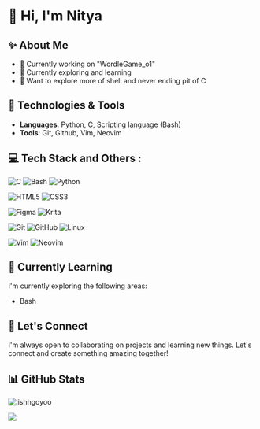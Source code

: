 # 👋 Hi, I'm Nitya

## ✨ About Me

- 🔭 Currently working on "WordleGame_o1"
- 🌱 Currently exploring and learning 
- 🐧 Want to explore more of shell and never ending pit of C

## 🔧 Technologies & Tools
- **Languages**: Python, C, Scripting language (Bash)
- **Tools**: Git, Github, Vim, Neovim

## 💻 Tech Stack and Others :

![C](https://img.shields.io/badge/c-%2300599C.svg?style=for-the-badge&logo=c&logoColor=white)
![Bash](https://img.shields.io/badge/Bash-293036?style=for-the-badge&logo=gnu-bash&logoColor=white)
![Python](https://img.shields.io/badge/python-3670A0?style=for-the-badge&logo=python&logoColor=ffdd54) <br>

![HTML5](https://img.shields.io/badge/html5-%23E34F26.svg?style=for-the-badge&logo=html5&logoColor=white)
![CSS3](https://img.shields.io/badge/css3-%231572B6.svg?style=for-the-badge&logo=css3&logoColor=white) <br>

![Figma](https://img.shields.io/badge/figma-%23F24E1E.svg?style=for-the-badge&logo=figma&logoColor=white)
![Krita](https://img.shields.io/badge/Krita-203759?style=for-the-badge&logo=krita&logoColor=EEF37B) <br>

![Git](https://img.shields.io/badge/git-%23F05033.svg?style=for-the-badge&logo=git&logoColor=white)
![GitHub](https://img.shields.io/badge/GitHub-%23000000?style=for-the-badge&logo=github&logoColor=white)
![Linux](https://img.shields.io/badge/Linux-FCC624?style=for-the-badge&logo=linux&logoColor=black)<br>

![Vim](https://img.shields.io/badge/Vim-%2301B303?style=for-the-badge&logo=vim&logoColor=white)
![Neovim](https://img.shields.io/badge/Neovim-%234E7B2B?style=for-the-badge&logo=neovim&logoColor=white) <br>


## 🌱 Currently Learning
I'm currently exploring the following areas:
-  Bash

## 🤝 Let's Connect
I'm always open to collaborating on projects and learning new things. Let's connect and create something amazing together!
<br>

## 📊 GitHub Stats

<p align="left"> <img src="https://komarev.com/ghpvc/?username=lishgoyo&label=Profile%20views&color=0e75b6&style=flat" alt="lishhgoyoo" /> </p>

![](https://github-readme-streak-stats.herokuapp.com/?user=lishhgoyo&theme=dark&hide_border=false)<br/>
